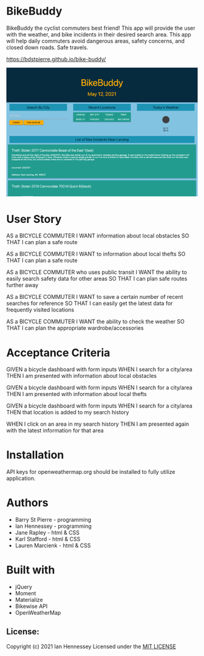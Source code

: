# BikeBuddy
BikeBuddy the cyclist commuters best friend! This app will provide the user with the weather, and bike incidents in their desired search area. This app will help daily commuters avoid dangerous areas, safety concerns, and closed down roads. Safe travels.

https://bdstpierre.github.io/bike-buddy/

![Image of BikeBuddy showing incidents for the lansing area](assets/images/screenshot.png)

# User Story
AS a BICYCLE COMMUTER 
I WANT information about local obstacles
SO THAT I can plan a safe route

AS a BICYCLE COMMUTER 
I WANT to information about local thefts
SO THAT I can plan a safe route

AS a BICYCLE COMMUTER who uses public transit
I WANT the ability to easily search safety data for other areas
SO THAT I can plan safe routes further away 

AS a BICYCLE COMMUTER
I WANT to save a certain number of recent searches for reference
SO THAT I can easily get the latest data for frequently visited locations

AS a BICYCLE COMMUTER
I WANT the ability to check the weather
SO THAT I can plan the appropriate wardrobe/accessories

# Acceptance Criteria 
GIVEN a bicycle dashboard with form inputs 
WHEN I search for a city/area
THEN I am presented with information about local obstacles

GIVEN a bicycle dashboard with form inputs 
WHEN I search for a city/area 
THEN I am presented with information about local thefts

GIVEN a bicycle dashboard with form inputs 
WHEN I search for a city/area 
THEN that location is added to my search history

WHEN I click on an area in my search history
THEN I am presented again with the latest information for that area 


# Installation
API keys for openweathermap.org should be installed to fully utilize application.

# Authors
* Barry St Pierre - programming
* Ian Hennessey -  programming
* Jane Rapley - html & CSS
* Karl Stafford - html & CSS
* Lauren Marcienk - html & CSS

# Built with
* jQuery
* Moment
* Materialize
* Bikewise API
* OpenWeatherMap

## License:<br>
Copyright (c) 2021 Ian Hennessey
Licensed under the [MIT LICENSE](LICENSE)
